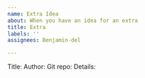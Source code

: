 ```yaml
---
name: Extra Idea
about: When you have an idea for an extra
title: Extra
labels: ''
assignees: Benjamin-del

---
```


Title:
Author:
Git repo: 
Details:
